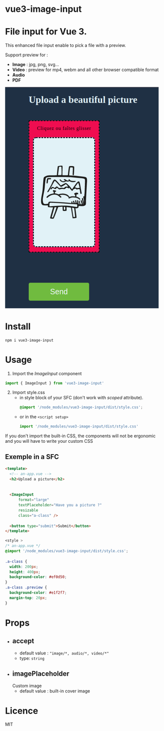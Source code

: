 # vue3-image-input

File input for Vue 3.
=======
This enhanced file input enable to pick a file with a preview.

Support preview for :
* **Image** : jpg, png, svg...
* **Video** : preview for mp4, webm and all other browser compatible format
* **Audio**
* **PDF**


<img src="./media/Screenshot_21.png" width="500" alt="Screenshot de présentation" >

# Install
```
npm i vue3-image-input
```
# Usage
1.  Import the *ImageInput* component
```js
import { ImageInput } from 'vue3-image-input'
```
2. Import style.css
      * in style block of your SFC (don't work with *scoped* attribute).
        ```css
        @import '/node_modules/vue3-image-input/dist/style.css';
        ```
      * or in the ```<script setup>```
        ```js
        import '/node_modules/vue3-image-input/dist/style.css'
        ```
If you don't import the built-in CSS, the components will not be ergonomic and you will have to write your custom CSS

## Exemple in a SFC

```html
<template>
  <!-- an-app.vue -->
  <h2>Upload a picture</h2>
  
  
  <ImageInput 
      format="large"
      textPlaceholder="Have you a picture ?"
      resizable
      class="a-class" />

  <button type="submit">Submit</button>
</template>
```

```css
<style >
/* an-app.vue */
@import '/node_modules/vue3-image-input/dist/style.css';

.a-class {
  width: 200px;
  height: 400px;
  background-color: #ef0d50;
}
.a-class .preview {
  background-color: #e1f2f7;
  margin-top: 20px;
}

```

# Props
* ## accept
  * default value : ```"image/*, audio/*, video/*"```
  * type: ```string```
* ## imagePlaceholder
  Custom image
  * default value : built-in cover image

# Licence
MIT
